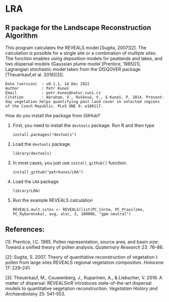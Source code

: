 LRA
===

## R package for the Landscape Reconstruction Algorithm

This program calculates the REVEALS model [Sugita, 2007][2]. The calculation is possible for a single site or a combination of multiple sites. The function enables using deposition models for peatlands and lakes, and two dispersal models (Gaussian plume model [Prentice, 1985][1], Lagrangian stochastic model taken from the DISQOVER package [Theuerkauf,et al. 2016][3]).

~~~
Date (version)  : v0.1.1, 14 Dec 2022
Author          : Petr Kuneš
Email           : petr.kunes@natur.cuni.cz
Citation        : Abraham, V., Oušková, V., & Kuneš, P. 2014. Present-day vegetation helps quantifying past land cover in selected regions of the Czech Republic. PLoS ONE 9: e100117.
~~~

How do you install the package from GitHub?

1. First, you need to install the `devtools` package. Run R and then type

   ```
   install.packages("devtools")
   ```

2. Load the `devtools` package.

   ```
   library(devtools)
   ```

3. In most cases, you just use `install_github()` function.

   ```
   install_github("petrkunes/LRA")
   ```

4. Load the `LRA` package

   ```
   library(LRA)
   ```
5. Run the example REVEALS calculation

   ```
   REVEALS.mult.sites <- REVEALS(list(PC_Cerne, PC_Prasilske, PC_Rybarenska), avg, alvc, 3, 100000, "gpm neutral")
   ```



## References:

[1]: Prentice, I.C. 1985. Pollen representation, source area, and basin size: Toward a unified theory of pollen analysis. *Quaternary Research* 23: 76–86.

[2]: Sugita, S. 2007. Theory of quantitative reconstruction of vegetation I: pollen from large sites REVEALS regional vegetation composition. *Holocene* 17: 229–241.

[3]: Theuerkauf, M., Couwenberg, J., Kuparinen, A., & Liebscher, V. 2016. A matter of dispersal: REVEALSinR introduces state-of-the-art dispersal models to quantitative vegetation reconstruction. *Vegetation History and Archaeobotany* 25: 541–553.
